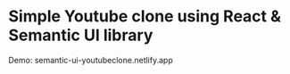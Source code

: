 # Simple Youtube clone using React & Semantic UI library 

Demo: semantic-ui-youtubeclone.netlify.app
 
